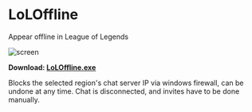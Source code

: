 # LoLOffline

Appear offline in League of Legends

![screen](https://user-images.githubusercontent.com/17261478/54372729-3b856e00-467c-11e9-811b-c28be71319c6.PNG)

**Download: [LoLOffline.exe](https://github.com/jkunstwald/LoLOffline/releases/download/1.0/LoLOffline.exe)**

Blocks the selected region's chat server IP via windows firewall, can be undone at any time. Chat is disconnected, and invites have to be done manually.
